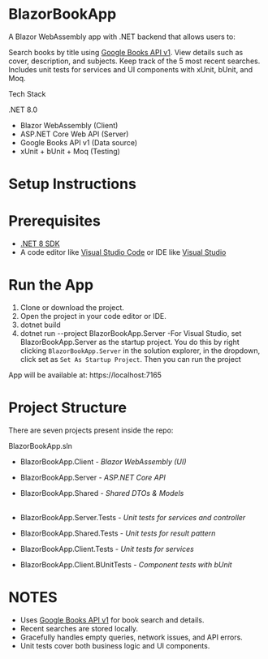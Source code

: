 # BlazorBookApp
A Blazor WebAssembly app with .NET backend that allows users to:

Search books by title using [Google Books API v1](https://developers.google.com/books/docs/v1/using).
View details such as cover, description, and subjects.
Keep track of the 5 most recent searches.
Includes unit tests for services and UI components with xUnit, bUnit, and Moq.

Tech Stack

.NET 8.0
- Blazor WebAssembly (Client)
- ASP.NET Core Web API (Server)
- Google Books API v1 (Data source)
- xUnit + bUnit + Moq (Testing)


# Setup Instructions
# Prerequisites
- [.NET 8 SDK](https://dotnet.microsoft.com/en-us/download)
- A code editor like [Visual Studio Code](https://code.visualstudio.com/download) or IDE like [Visual Studio](https://visualstudio.microsoft.com/vs/community/)

# Run the App
1. Clone or download the project.
1. Open the project in your code editor or IDE.
1. dotnet build
1. dotnet run --project BlazorBookApp.Server
-For Visual Studio, set BlazorBookApp.Server as the startup project. You do this by right clicking `BlazorBookApp.Server` in the solution explorer, in the dropdown, click set as `Set As Startup Project`. Then you can run the project

App will be available at: https://localhost:7165

# Project Structure

There are seven projects present inside the repo:

BlazorBookApp.sln
 - BlazorBookApp.Client            - *Blazor WebAssembly (UI)*
 - BlazorBookApp.Server            - *ASP.NET Core API*
 - BlazorBookApp.Shared            - *Shared DTOs & Models <br><br>*

   
 - BlazorBookApp.Server.Tests      - *Unit tests for services and controller*
 - BlazorBookApp.Shared.Tests      - *Unit tests for result pattern*
 - BlazorBookApp.Client.Tests      - *Unit tests for services*
 - BlazorBookApp.Client.BUnitTests - *Component tests with bUnit*

# NOTES
- Uses [Google Books API v1](https://developers.google.com/books/docs/v1/using) for book search and details.
- Recent searches are stored locally.
- Gracefully handles empty queries, network issues, and API errors.
- Unit tests cover both business logic and UI components.
